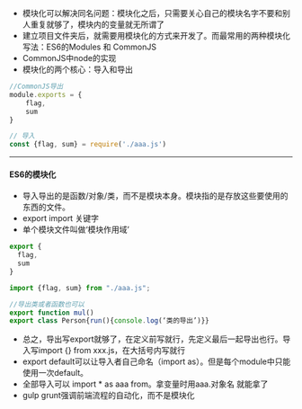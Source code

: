 * 模块化可以解决同名问题：模块化之后，只需要关心自己的模块名字不要和别人重复就够了，模块内的变量就无所谓了
* 建立项目文件夹后，就需要用模块化的方式来开发了。而最常用的两种模块化写法：ES6的Modules 和 CommonJS
* CommonJS中node的实现
* 模块化的两个核心：导入和导出
```javascript
//CommonJS导出
module.exports = {
	flag,
	sum
}
```
```javascript
// 导入
const {flag, sum} = require('./aaa.js')
```
---
#### ES6的模块化
* 导入导出的是函数/对象/类，而不是模块本身。模块指的是存放这些要使用的东西的文件。
* export  import  关键字
* 单个模块文件叫做‘模块作用域’
```javascript
export {
  flag,
  sum
}
```
```javascript
import {flag, sum} from "./aaa.js";
```
```javascript
//导出类或者函数也可以
export function mul()
export class Person{run(){console.log(‘类的导出’)}}
```
* 总之，导出写export就够了，在定义前写就行，先定义最后一起导出也行。导入写import {} from xxx.js，在大括号内写就行
* export default可以让导入者自己命名（import as）。但是每个module中只能使用一次default。
* 全部导入可以 import * as aaa from。拿变量时用aaa.对象名 就能拿了
* gulp grunt强调前端流程的自动化，而不是模块化